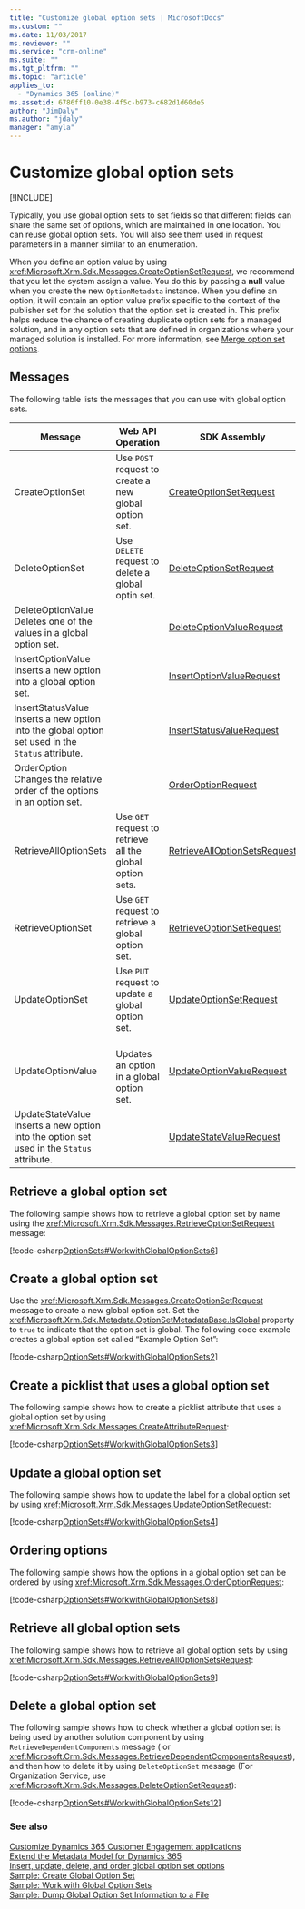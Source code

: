 ```yaml
---
title: "Customize global option sets | MicrosoftDocs"
ms.custom: ""
ms.date: 11/03/2017
ms.reviewer: ""
ms.service: "crm-online"
ms.suite: ""
ms.tgt_pltfrm: ""
ms.topic: "article"
applies_to: 
  - "Dynamics 365 (online)"
ms.assetid: 6786ff10-0e38-4f5c-b973-c682d1d60de5
author: "JimDaly"
ms.author: "jdaly"
manager: "amyla"
---
```

# Customize global option sets

[!INCLUDE[](../../includes/cc_applies_to_update_9_0_0.md)]

Typically, you use global option sets to set fields so that different fields can share the same set of options, which are maintained in one location. You can reuse global option sets. You will also see them used in request parameters in a manner similar to an enumeration.  
  
 When you define an option value by using <xref:Microsoft.Xrm.Sdk.Messages.CreateOptionSetRequest>, 
 we recommend that you let the system assign a value. You do this by passing a **null** value when you create the 
 new `OptionMetadata` instance. When you define an option, it will contain an option value prefix specific to the 
 context of the publisher set for the solution that the option set is created in. 
 This prefix helps reduce the chance of creating duplicate option sets for a managed solution, 
 and in any option sets that are defined in organizations where your managed solution is installed. For more information, 
 see [Merge option set options](../understand-managed-solutions-merged.md#merge-option-set-options).  
 
 ## Messages  
 The following table lists the messages that you can use with global option sets.  
  
|Message|Web API Operation|SDK Assembly|  
|-------------|----------------------------|--------------------------------|  
|CreateOptionSet|Use `POST` request to create a new global option set.|[CreateOptionSetRequest](https://docs.microsoft.com/dotnet/api/microsoft.xrm.sdk.messages.createoptionsetrequest)|  
|DeleteOptionSet|Use `DELETE` request to delete a global optin set.|[DeleteOptionSetRequest](https://docs.microsoft.com/dotnet/api/microsoft.xrm.sdk.messages.deleteoptionsetrequest)|  
|DeleteOptionValue</br>Deletes one of the values in a global option set.|<xref href="Microsoft.Dynamics.CRM.DeleteOptionValue?text=DeleteOptionValue Action" />|[DeleteOptionValueRequest](https://docs.microsoft.com/dotnet/api/microsoft.xrm.sdk.messages.deleteoptionvaluerequest)|    
|InsertOptionValue</br>Inserts a new option into a global option set.|<xref href="Microsoft.Dynamics.CRM.InsertOptionValue?text=InsertOptionValue Action" />|[InsertOptionValueRequest](https://docs.microsoft.com/dotnet/api/microsoft.xrm.sdk.messages.insertoptionvaluerequest)|  
|InsertStatusValue</br>Inserts a new option into the global option set used in the `Status` attribute.|<xref href="Microsoft.Dynamics.CRM.InsertOptionValue?text=InsertStatusValue Action" />|[InsertStatusValueRequest](https://docs.microsoft.com/dotnet/api/microsoft.xrm.sdk.messages.insertstatusvaluerequest)|  
|OrderOption</br>Changes the relative order of the options in an option set.|<xref href="Microsoft.Dynamics.CRM.OrderOption?text=OrderOption Action" />|[OrderOptionRequest](https://docs.microsoft.com/dotnet/api/microsoft.xrm.sdk.messages.orderoptionrequest)|  
|RetrieveAllOptionSets|Use `GET` request to retrieve all the global option sets.|[RetrieveAllOptionSetsRequest](https://docs.microsoft.com/dotnet/api/microsoft.xrm.sdk.messages.retrievealloptionsetsrequest)|  
|RetrieveOptionSet|Use `GET` request to retrieve a global option set.|[RetrieveOptionSetRequest](https://docs.microsoft.com/dotnet/api/microsoft.xrm.sdk.messages.retrieveoptionsetrequest)|    
|UpdateOptionSet|Use `PUT` request to update a global option set.|[UpdateOptionSetRequest](https://docs.microsoft.com/dotnet/api/microsoft.xrm.sdk.messages.updateoptionsetrequest)|  
|UpdateOptionValue|</br>Updates an option in a global option set.|[UpdateOptionValueRequest](https://docs.microsoft.com/dotnet/api/microsoft.xrm.sdk.messages.updateoptionvaluerequest)|  
|UpdateStateValue</br>Inserts a new option into the option set used in the `Status` attribute.|<xref href="Microsoft.Dynamics.CRM.OrderOption?text=UpdateStateValue Action" />|[UpdateStateValueRequest](https://docs.microsoft.com/dotnet/api/microsoft.xrm.sdk.messages.updatestatevaluerequest)|   

<a name="BKMK_RetrieveAGlobalOptionSet"></a>   
## Retrieve a global option set  
 The following sample shows how to retrieve a global option set by name using the <xref:Microsoft.Xrm.Sdk.Messages.RetrieveOptionSetRequest> message:  
  
 [!code-csharp[OptionSets#WorkwithGlobalOptionSets6](../../snippets/csharp/CRMV8/optionsets/cs/workwithglobaloptionsets6.cs#workwithglobaloptionsets6)]  
  
<a name="BKMK_CreateGlobalOptionSet"></a>   
## Create a global option set  
 Use the <xref:Microsoft.Xrm.Sdk.Messages.CreateOptionSetRequest> message to create a new global option set. Set the 
 <xref:Microsoft.Xrm.Sdk.Metadata.OptionSetMetadataBase.IsGlobal> property to `true` to indicate that the option set is global. The following code example creates a global option set called “Example Option Set”:  
  
 [!code-csharp[OptionSets#WorkwithGlobalOptionSets2](../../snippets/csharp/CRMV8/optionsets/cs/workwithglobaloptionsets2.cs#workwithglobaloptionsets2)]  
  
<a name="BKMK_CreatePicklistWithGlobalOptionSet"></a>   
## Create a picklist that uses a global option set  
 The following sample shows how to create a picklist attribute that uses a global option set by using 
 <xref:Microsoft.Xrm.Sdk.Messages.CreateAttributeRequest>:  
  
 [!code-csharp[OptionSets#WorkwithGlobalOptionSets3](../../snippets/csharp/CRMV8/optionsets/cs/workwithglobaloptionsets3.cs#workwithglobaloptionsets3)]  
  
<a name="BKMK_UpdateGlobalOptionSet"></a>   
## Update a global option set  
 The following sample shows how to update the label for a global option set by using 
 <xref:Microsoft.Xrm.Sdk.Messages.UpdateOptionSetRequest>:  
  
 [!code-csharp[OptionSets#WorkwithGlobalOptionSets4](../../snippets/csharp/CRMV8/optionsets/cs/workwithglobaloptionsets4.cs#workwithglobaloptionsets4)]  
  
<a name="BKMK_OrderingOptions"></a>   
## Ordering options  
 The following sample shows how the options in a global option set can be ordered by using 
 <xref:Microsoft.Xrm.Sdk.Messages.OrderOptionRequest>:  
  
 [!code-csharp[OptionSets#WorkwithGlobalOptionSets8](../../snippets/csharp/CRMV8/optionsets/cs/workwithglobaloptionsets8.cs#workwithglobaloptionsets8)]  
  
<a name="BKMK_RetrieveAllGlobalOptionSets"></a>   
## Retrieve all global option sets  
 The following sample shows how to retrieve all global option sets by using 
 <xref:Microsoft.Xrm.Sdk.Messages.RetrieveAllOptionSetsRequest>:  
  
 [!code-csharp[OptionSets#WorkwithGlobalOptionSets9](../../snippets/csharp/CRMV8/optionsets/cs/workwithglobaloptionsets9.cs#workwithglobaloptionsets9)]  
  
<a name="BKMK_DeleteAGlobalOptionSet"></a>   
## Delete a global option set

 The following sample shows how to check whether a global option set is being used by another solution component by using `RetrieveDependentComponents` message (<xref href="Microsoft.Dynamics.CRM.RetrieveDependentComponents?text=RetrieveDependentComponents Function" /> or <xref:Microsoft.Crm.Sdk.Messages.RetrieveDependentComponentsRequest>), and then how to delete it by using `DeleteOptionSet` message (For Organization Service, use <xref:Microsoft.Xrm.Sdk.Messages.DeleteOptionSetRequest>):  
  
 [!code-csharp[OptionSets#WorkwithGlobalOptionSets12](../../snippets/csharp/CRMV8/optionsets/cs/workwithglobaloptionsets12.cs#workwithglobaloptionsets12)]  
  
### See also  
 [Customize Dynamics 365 Customer Engagement applications](../customize-dev/customize-applications.md)   
 [Extend the Metadata Model for Dynamics 365](use-organization-service-metadata.md)   
 [Insert, update, delete, and order global option set options](insert-update-delete-order-global-option-set-options.md)   
 [Sample: Create Global Option Set](sample-create-global-option-set.md)   
 [Sample: Work with Global Option Sets](sample-work-global-option-sets.md)   
 [Sample: Dump Global Option Set Information to a File](sample-dump-global-option-set-information-file.md)
